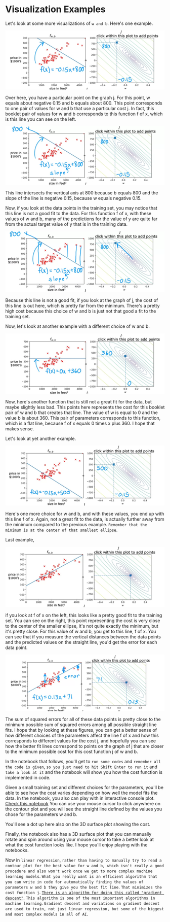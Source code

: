 # Visualization Examples
Let's look at some more visualizations of `w and b`.
Here's one example.

![VE1](./../../Assets/Supervised/VE1.png)

Over here, you have a particular point on the graph j. For this point, w equals about negative 0.15 and b equals about 800. This point corresponds to one pair of values for w and b that use a particular cost j. In fact, this booklet pair of values for w and b corresponds to this function f of x, which is this line you can see on the left.

![VE2](./../../Assets/Supervised/VE2.png)

This line intersects the vertical axis at 800 because b equals 800 and the slope of the line is negative 0.15, because w equals negative 0.15.

Now, if you look at the data points in the training set, you may notice that this line is not a good fit to the data. For this function f of x, with these values of w and b, many of the predictions for the value of y are quite far from the actual target value of y that is in the training data.

![VE3](./../../Assets/Supervised/VE3.png)

Because this line is not a good fit, if you look at the graph of j, the cost of this line is out here, which is pretty far from the minimum. There's a pretty high cost because this choice of w and b is just not that good a fit to the training set.


Now, let's look at another example with a different choice of w and b.

![VE4](./../../Assets/Supervised/VE4.png)

Now, here's another function that is still not a great fit for the data, but maybe slightly less bad. This points here represents the cost for this booklet pair of w and b that creates that line. The value of w is equal to 0 and the value b is about 360. This pair of parameters corresponds to this function, which is a flat line, because f of x equals 0 times x plus 360. I hope that makes sense.

Let's look at yet another example.

![VE5](./../../Assets/Supervised/VE5.png)

Here's one more choice for w and b, and with these values, you end up with this line f of x. Again, not a great fit to the data, is actually further away from the minimum compared to the previous example. `Remember that the minimum is at the center of that smallest ellipse`.

Last example,

![VE6](./../../Assets/Supervised/VE6.png)

if you look at f of x on the left, this looks like a pretty good fit to the training set. You can see on the right, this point representing the cost is very close to the center of the smaller ellipse, it's not quite exactly the minimum, but it's pretty close. For this value of w and b, you get to this line, f of x. You can see that if you measure the vertical distances between the data points and the predicted values on the straight line, you'd get the error for each data point.

![VE7](./../../Assets/Supervised/VE7.png)

The sum of squared errors for all of these data points is pretty close to the minimum possible sum of squared errors among all possible straight line fits. I hope that by looking at these figures, you can get a better sense of how different choices of the parameters affect the line f of x and how this corresponds to different values for the cost j, and hopefully you can see how the better fit lines correspond to points on the graph of j that are closer to the minimum possible cost for this cost function j of w and b.

In the notebook that follows, you'll get to `run some codes` and `remember all the code is given`, `so you just need to hit Shift Enter to run it` and `take a look at it` and the notebook will show you how the cost function is implemented in code. 

Given a small training set and different choices for the parameters, you'll be able to see how the cost varies depending on how well the model fits the data. In the notebook, you also can play with in interactive console plot. [Check this notebook]() You can use your mouse cursor to click anywhere on the contour plot and you will see the straight line defined by the values you chose for the parameters w and b. 

You'll see a dot up here also on the 3D surface plot showing the cost. 

Finally, the notebook also has a 3D surface plot that you can manually rotate and spin around using your mouse cursor to take a better look at what the cost function looks like. I hope you'll enjoy playing with the notebooks. 

Now in `linear regression`, `rather than having to manually try to read a contour plot for the best value for w and b, which isn't really a good procedure and also won't work once we get to more complex machine learning models`. `What you really want is an efficient algorithm that you can write in code for automatically finding the values of parameters w and b they give you the best fit line`. `That minimizes the cost function j`. <u> `There is an algorithm for doing this called "gradient descent"`</u>. `This algorithm is one of the most important algorithms in machine learning`. `Gradient descent and variations on gradient descent are used to train, not just linear regression, but some of the biggest and most complex models in all of AI`.
